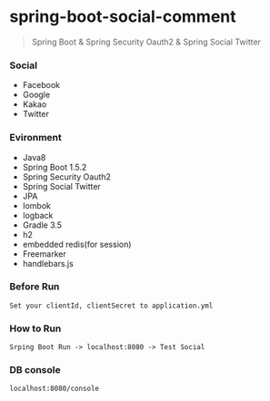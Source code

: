 # spring-boot-social-comment
>Spring Boot & Spring Security Oauth2 & Spring Social Twitter

### Social
- Facebook
- Google
- Kakao
- Twitter

### Evironment
- Java8
- Spring Boot 1.5.2
- Spring Security Oauth2
- Spring Social Twitter
- JPA
- lombok
- logback
- Gradle 3.5
- h2
- embedded redis(for session)
- Freemarker
- handlebars.js

### Before Run
```
Set your clientId, clientSecret to application.yml
```

### How to Run
```
Srping Boot Run -> localhost:8080 -> Test Social
```

### DB console
```
localhost:8080/console
```